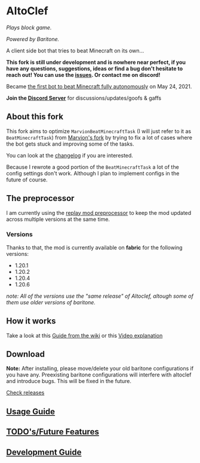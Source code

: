 # AltoClef
*Plays block game.*

*Powered by Baritone.*

A client side bot that tries to beat Minecraft on its own...

**This fork is still under development and is nowhere near perfect, if you have any questions, suggestions, ideas or find a bug don't hesitate to reach out!
You can use the [issues](https://github.com/MiranCZ/altoclef/issues). Or contact me on discord!**

Became [the first bot to beat Minecraft fully autonomously](https://youtu.be/baAa6s8tahA) on May 24, 2021.

**Join the [Discord Server](https://discord.gg/JdFP4Kqdqc)** for discussions/updates/goofs & gaffs

## About this fork
This fork aims to optimize `MarvionBeatMinecraftTask` (I will just refer to it as `BeatMinecraftTask`) from [Marvion's fork](https://github.com/MarvionKirito/altoclef) by trying to fix a lot of cases where the bot gets stuck and improving some of the tasks.

You can look at the [changelog](changelog.md) if you are interested.

Because I rewrote a good portion of the `BeatMinecraftTask` a lot of the config settings don't work. Although I plan to implement configs in the future of course.  

## The preprocessor
I am currently using the [replay mod preprocessor](https://github.com/ReplayMod/preprocessor) to keep the mod updated across multiple versions at the same time.

### Versions
Thanks to that, the mod is currently available on **fabric** for the following versions:
- 1.20.1
- 1.20.2
- 1.20.4
- 1.20.6

*note: All of the versions use the "same release" of Altoclef, altough some of them use older versions of baritone.* 


## How it works

Take a look at this [Guide from the wiki](https://github.com/MiranCZ/altoclef/wiki/1:-Documentation:-Big-Picture)
or this [Video explanation](https://youtu.be/q5OmcinQ2ck?t=387)


## Download

**Note:** After installing, please move/delete your old baritone configurations if you have any. Preexisting baritone
configurations will interfere with altoclef and introduce bugs. This will be fixed in the future.

[Check releases](https://github.com/MiranCZ/altoclef/releases)

## [Usage Guide](usage.md)

## [TODO's/Future Features](TODO.md)

## [Development Guide](develop.md)
